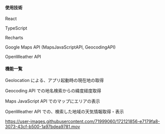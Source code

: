 #### 使用技術

React

TypeScript

Recharts

Google Maps API (MapsJavaScriptAPI, GeocodingAPI)

OpenWeather API

#### 機能一覧

Geolocation による、アプリ起動時の現在地の取得

Geocoding API での地名検索からの緯度経度取得

Maps JavaScript API でのマップにエリアの表示

OpenWeather API での、検索した地域の天気情報取得・表示


https://user-images.githubusercontent.com/71999060/172121856-e7179fa8-3073-43cf-b500-1a97bdea9781.mov

